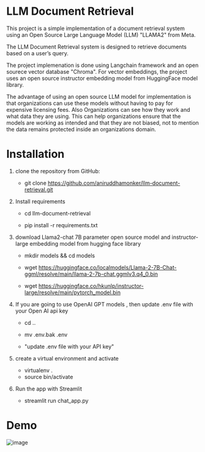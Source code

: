 # LLM Document Retrieval
This project is a simple implementation of a document retrieval system using an Open Source Large Language Model (LLM) "LLAMA2" from Meta. 

The LLM Document Retrieval system is designed to retrieve documents based on a user’s query. 

The project implemenation is done using Langchain framework and an open sourece vector database "Chroma".
For vector embeddings, the project uses an open source instructor embedding model from HuggingFace model library.

The advantage of using an open source LLM model for implementation is that organizations can use these models without having to pay for expensive licensing fees.
Also Organizations can see how they work and what data they are using. This can help organizations ensure that the models are working as intended and that they are not biased, 
not to mention the data remains protected inside an organizations domain.


# Installation

1. clone the repository from GitHub:

    * git clone https://github.com/aniruddhamonker/llm-document-retrieval.git

2. Install requirements

    * cd llm-document-retrieval

    * pip install -r requirements.txt

3. download Llama2-chat 7B parameter open source model and instructor-large embedding model from hugging face library

    * mkdir models && cd models

    * wget https://huggingface.co/localmodels/Llama-2-7B-Chat-ggml/resolve/main/llama-2-7b-chat.ggmlv3.q4_0.bin

    * wget https://huggingface.co/hkunlp/instructor-large/resolve/main/pytorch_model.bin

4. If you are going to use OpenAI GPT models , then update .env file with your Open AI api key

    * cd ..
    * mv .env.bak .env

    * "update .env file with your API key"

5. create a virtual environment and activate

    * virtualenv .
    * source bin/activate

6. Run the app with Streamlit

    * streamlit run chat_app.py

# Demo

![image](https://github.com/aniruddhamonker/llm-document-retrieval/assets/17957255/53b90e0d-62a3-4ab9-83af-ed2099944086)

